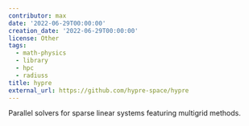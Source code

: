 ```yaml
---
contributor: max
date: '2022-06-29T00:00:00'
creation_date: '2022-06-29T00:00:00'
license: Other
tags:
  - math-physics
  - library
  - hpc
  - radiuss
title: hypre
external_url: https://github.com/hypre-space/hypre
---
```


Parallel solvers for sparse linear systems featuring multigrid methods.
